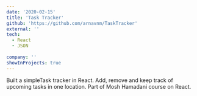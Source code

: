 ```yaml
---
date: '2020-02-15'
title: 'Task Tracker'
github: 'https://github.com/arnavnm/TaskTracker'
external: ''
tech:
  - React
  - JSON
 
company: ''
showInProjects: true
---
```


Built a simpleTask tracker in React. Add, remove and keep track of upcoming tasks in one location. Part of Mosh Hamadani course on React.